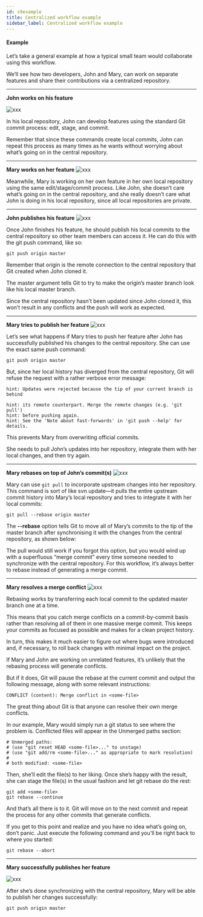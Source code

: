 ```yaml
---
id: s9example
title: Centralized workflow example
sidebar_label: Centralized workflow example
---
```



#### Example
Let’s take a general example at how a typical small team would collaborate using this workflow.

We’ll see how two developers, John and Mary, can work on separate features and share their contributions via a centralized repository.


---


**John works on his feature**

![xxx](https://raw.githubusercontent.com/ChickenKyiv/awesome-git-article/master/img/flows/1-John-works.png)



In his local repository, John can develop features using the standard Git commit process: edit, stage, and commit.

Remember that since these commands create local commits, John can repeat this process as many times as he wants without worrying about what’s going on in the central repository.


---


**Mary works on her feature**
![xxx](https://raw.githubusercontent.com/ChickenKyiv/awesome-git-article/master/img/flows/2-Mary-work.png)


Meanwhile, Mary is working on her own feature in her own local repository using the same edit/stage/commit process.
Like John, she doesn’t care what’s going on in the central repository, and she really doesn’t care what John is doing in his local repository, since all local repositories are private.


---


**John publishes his feature**
![xxx](https://raw.githubusercontent.com/ChickenKyiv/awesome-git-article/master/img/flows/3-John-push.png)


Once John finishes his feature, he should publish his local commits to the central repository so other team members can access it. He can do this with the git push command, like so:

`git push origin master`

Remember that origin is the remote connection to the central repository that Git created when John cloned it.

The master argument tells Git to try to make the origin’s master branch look like his local master branch.

Since the central repository hasn’t been updated since John cloned it, this won’t result in any conflicts and the push will work as expected.


---


**Mary tries to publish her feature**
![xxx](https://raw.githubusercontent.com/ChickenKyiv/awesome-git-article/master/img/flows/4-Mary.png)


Let’s see what happens if Mary tries to push her feature after John has successfully published his changes to the central repository. She can use the exact same push command:

`git push origin master`

But, since her local history has diverged from the central repository, Git will refuse the request with a rather verbose error message:

```error: failed to push some refs to '/path/to/repo.git'
hint: Updates were rejected because the tip of your current branch is behind

hint: its remote counterpart. Merge the remote changes (e.g. 'git pull')
hint: before pushing again.
hint: See the 'Note about fast-forwards' in 'git push --help' for details.
```

This prevents Mary from overwriting official commits.

She needs to pull John’s updates into her repository, integrate them with her local changes, and then try again.



---


**Mary rebases on top of John’s commit(s)**
![xxx](https://raw.githubusercontent.com/ChickenKyiv/awesome-git-article/master/img/flows/5-Mary.png)

Mary can use `git pull` to incorporate upstream changes into her repository. This command is sort of like svn update—it pulls the entire upstream commit history into Mary’s local repository and tries to integrate it with her local commits:

`git pull --rebase origin master`

The **--rebase** option tells Git to move all of Mary’s commits to the tip of the master branch after synchronising it with the changes from the central repository, as shown below:



The pull would still work if you forgot this option, but you would wind up with a superfluous “merge commit” every time someone needed to synchronize with the central repository. For this workflow, it’s always better to rebase instead of generating a merge commit.


---

**Mary resolves a merge conflict**
![xxx](https://raw.githubusercontent.com/ChickenKyiv/awesome-git-article/master/img/flows/6-Mary.png)


Rebasing works by transferring each local commit to the updated master branch one at a time.

This means that you catch merge conflicts on a commit-by-commit basis rather than resolving all of them in one massive merge commit. This keeps your commits as focused as possible and makes for a clean project history.

In turn, this makes it much easier to figure out where bugs were introduced and, if necessary, to roll back changes with minimal impact on the project.

If Mary and John are working on unrelated features, it’s unlikely that the rebasing process will generate conflicts.

But if it does, Git will pause the rebase at the current commit and output the following message, along with some relevant instructions:

`CONFLICT (content): Merge conflict in <some-file>`



The great thing about Git is that anyone can resolve their own merge conflicts.

In our example, Mary would simply run a git status to see where the problem is. Conflicted files will appear in the Unmerged paths section:
```
# Unmerged paths:
# (use "git reset HEAD <some-file>..." to unstage)
# (use "git add/rm <some-file>..." as appropriate to mark resolution)
#
# both modified: <some-file>
```

Then, she’ll edit the file(s) to her liking. Once she’s happy with the result, she can stage the file(s) in the usual fashion and let git rebase do the rest:

```
git add <some-file>
git rebase --continue
```

And that’s all there is to it.
Git will move on to the next commit and repeat the process for any other commits that generate conflicts.

If you get to this point and realize and you have no idea what’s going on, don’t panic. Just execute the following command and you’ll be right back to where you started:

`git rebase --abort`

---

**Mary successfully publishes her feature**

![xxx](https://raw.githubusercontent.com/ChickenKyiv/awesome-git-article/master/img/flows/7-Mary-push.png)


After she’s done synchronizing with the central repository, Mary will be able to publish her changes successfully:

`git push origin master`
